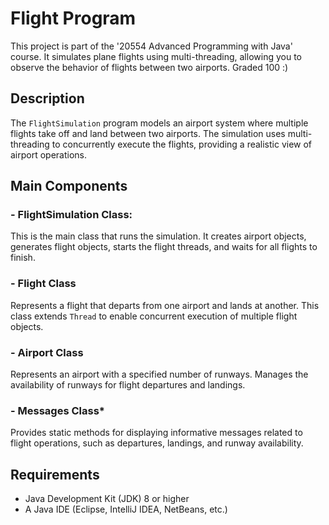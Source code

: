 # Flight Program

This project is part of the '20554 Advanced Programming with Java' course. 
It simulates plane flights using multi-threading, allowing you to observe the behavior of flights between two airports.
Graded 100 :)


## Description

The `FlightSimulation` program models an airport system where multiple flights take off and land between two airports. The simulation uses multi-threading to concurrently execute the flights, providing a realistic view of airport operations.

## Main Components

### - FlightSimulation Class: 
This is the main class that runs the simulation. It creates airport objects, generates flight objects, starts the flight threads, and waits for all flights to finish.
### - Flight Class
Represents a flight that departs from one airport and lands at another. This class extends `Thread` to enable concurrent execution of multiple flight objects.
### - Airport Class
Represents an airport with a specified number of runways. Manages the availability of runways for flight departures and landings.
### - Messages Class*
Provides static methods for displaying informative messages related to flight operations, such as departures, landings, and runway availability.

## Requirements
- Java Development Kit (JDK) 8 or higher
- A Java IDE (Eclipse, IntelliJ IDEA, NetBeans, etc.)
